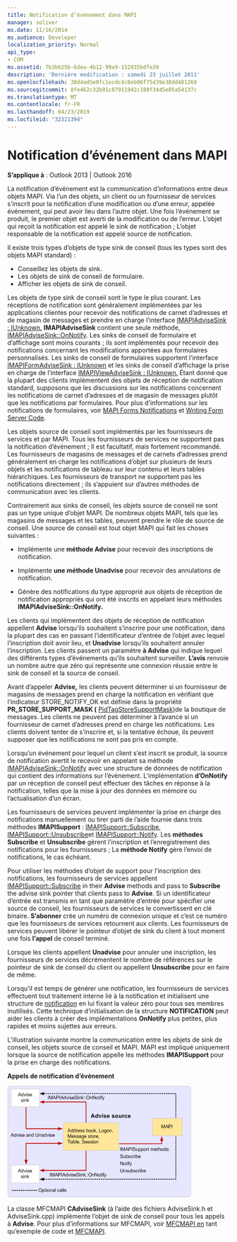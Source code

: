 ```yaml
---
title: Notification d’événement dans MAPI
manager: soliver
ms.date: 11/16/2014
ms.audience: Developer
localization_priority: Normal
api_type:
- COM
ms.assetid: 7b3b625b-6dea-4b12-99a9-152935bdfe39
description: 'Derniére modification : samedi 23 juillet 2011'
ms.openlocfilehash: 30d4ad5e0fc1ecdc4c8eb06f75d39e38dd481269
ms.sourcegitcommit: 8fe462c32b91c87911942c188f3445e85a54137c
ms.translationtype: MT
ms.contentlocale: fr-FR
ms.lasthandoff: 04/23/2019
ms.locfileid: "32321394"
---
```

# <a name="event-notification-in-mapi"></a>Notification d’événement dans MAPI

**S’applique à** : Outlook 2013 | Outlook 2016 
  
La notification d’événement est la communication d’informations entre deux objets MAPI. Via l’un des objets, un client ou un fournisseur de services s’inscrit pour la notification d’une modification ou d’une erreur, appelée événement, qui peut avoir lieu dans l’autre objet. Une fois l’événement se produit, le premier objet est averti de la modification ou de l’erreur. L’objet qui reçoit la notification est appelé le sink de notification ; L’objet responsable de la notification est appelé source de notification.
  
Il existe trois types d’objets de type sink de conseil (tous les types sont des objets MAPI standard) :
  
- Conseillez les objets de sink.   
- Les objets de sink de conseil de formulaire.  
- Afficher les objets de sink de conseil.
    
Les objets de type sink de conseil sont le type le plus courant. Les réceptions de notification sont généralement implémentées par les applications clientes pour recevoir des notifications de carnet d’adresses et de magasin de messages et prendre en charge l’interface [IMAPIAdviseSink : IUnknown.](imapiadvisesinkiunknown.md) **IMAPIAdviseSink** contient une seule méthode, [IMAPIAdviseSink::OnNotify](imapiadvisesink-onnotify.md). Les sinks de conseil de formulaire et d’affichage sont moins courants ; ils sont implémentés pour recevoir des notifications concernant les modifications apportées aux formulaires personnalisés. Les sinks de conseil de formulaires supportent l’interface [IMAPIFormAdviseSink : IUnknown](imapiformadvisesinkiunknown.md) et les sinks de conseil d’affichage la prise en charge de l’interface [IMAPIViewAdviseSink : IUnknown.](imapiviewadvisesinkiunknown.md) Étant donné que la plupart des clients implémentent des objets de réception de notification standard, supposons que les discussions sur les notifications concernent les notifications de carnet d’adresses et de magasin de messages plutôt que les notifications par formulaires. Pour plus d’informations sur les notifications de formulaires, voir [MAPI Forms Notifications](mapi-forms-notifications.md) et [Writing Form Server Code](writing-form-server-code.md).
  
Les objets source de conseil sont implémentés par les fournisseurs de services et par MAPI. Tous les fournisseurs de services ne supportent pas la notification d’événement ; Il est facultatif, mais fortement recommandé. Les fournisseurs de magasins de messages et de carnets d’adresses prend généralement en charge les notifications d’objet sur plusieurs de leurs objets et les notifications de tableau sur leur contenu et leurs tables hiérarchiques. Les fournisseurs de transport ne supportent pas les notifications directement ; ils s’appuient sur d’autres méthodes de communication avec les clients.
  
Contrairement aux sinks de conseil, les objets source de conseil ne sont pas un type unique d’objet MAPI. De nombreux objets MAPI, tels que les magasins de messages et les tables, peuvent prendre le rôle de source de conseil. Une source de conseil est tout objet MAPI qui fait les choses suivantes :
  
- Implémente une **méthode Advise** pour recevoir des inscriptions de notification. 
    
- Implémente **une méthode Unadvise** pour recevoir des annulations de notification. 
    
- Génère des notifications du type approprié aux objets de réception de notification appropriés qui ont été inscrits en appelant leurs méthodes **IMAPIAdviseSink::OnNotify.** 
    
Les clients qui implémentent des objets de réception de notification appellent **Advise** lorsqu’ils souhaitent s’inscrire pour une notification, dans la plupart des cas en passant l’identificateur d’entrée de l’objet avec lequel l’inscription doit avoir lieu, et **Unadvise** lorsqu’ils souhaitent annuler l’inscription. Les clients passent un paramètre **à Advise** qui indique lequel des différents types d’événements qu’ils souhaitent surveiller. **L’avis** renvoie un nombre autre que zéro qui représente une connexion réussie entre le sink de conseil et la source de conseil. 
  
Avant d’appeler **Advise,** les clients peuvent déterminer si un fournisseur de magasins de messages prend en charge la notification en vérifiant que l’indicateur STORE_NOTIFY_OK est définie dans la propriété **PR_STORE_SUPPORT_MASK (** [PidTagStoreSupportMask)](pidtagstoresupportmask-canonical-property.md)de la boutique de messages. Les clients ne peuvent pas déterminer à l’avance si un fournisseur de carnet d’adresses prend en charge les notifications. Les clients doivent tenter de s’inscrire et, si la tentative échoue, ils peuvent supposer que les notifications ne sont pas pris en compte.
  
Lorsqu’un événement pour lequel un client s’est inscrit se produit, la source de notification avertit le recevoir en appelant sa méthode [IMAPIAdviseSink::OnNotify](imapiadvisesink-onnotify.md) avec une structure de données de notification qui contient des informations sur l’événement. L’implémentation **d’OnNotify** par un réception de conseil peut effectuer des tâches en réponse à la notification, telles que la mise à jour des données en mémoire ou l’actualisation d’un écran. 
  
Les fournisseurs de services peuvent implémenter la prise en charge des notifications manuellement ou tirer parti de l’aide fournie dans trois méthodes **IMAPISupport** : [IMAPISupport::Subscribe](imapisupport-subscribe.md), [IMAPISupport::Unsubscribe](imapisupport-unsubscribe.md)et [IMAPISupport::Notify](imapisupport-notify.md). Les **méthodes Subscribe** et **Unsubscribe** gèrent l’inscription et l’enregistrement des notifications pour les fournisseurs ; La **méthode Notify** gère l’envoi de notifications, le cas échéant. 
  
Pour utiliser les méthodes d’objet de support pour l’inscription des notifications, les fournisseurs de services appellent [IMAPISupport::Subscribe](imapisupport-subscribe.md) in their **Advise** methods and pass to **Subscribe** the advise sink pointer that clients pass to **Advise**. Si un identificateur d’entrée est transmis en tant que paramètre d’entrée pour spécifier une source de conseil, les fournisseurs de services le convertissent en clé binaire. **S’abonner** crée un numéro de connexion unique et c’est ce numéro que les fournisseurs de services retournent aux clients. Les fournisseurs de services peuvent libérer le pointeur d’objet de sink du client à tout moment une fois **l’appel** de conseil terminé. 
  
Lorsque les clients appellent **Unadvise** pour annuler une inscription, les fournisseurs de services décrémentent le nombre de références sur le pointeur de sink de conseil du client ou appellent **Unsubscribe** pour en faire de même. 
  
Lorsqu’il est temps de générer une notification, les fournisseurs de services effectuent tout traitement interne lié à la notification et initialisent une structure de [notification](notification.md) en lui fixant la valeur zéro pour tous ses membres inutilisés. Cette technique d’initialisation de la structure **NOTIFICATION** peut aider les clients à créer des implémentations **OnNotify** plus petites, plus rapides et moins sujettes aux erreurs. 
  
L’illustration suivante montre la communication entre les objets de sink de conseil, les objets source de conseil et MAPI. MAPI est impliqué uniquement lorsque la source de notification appelle les méthodes **IMAPISupport** pour la prise en charge des notifications. 
  
**Appels de notification d’événement**
  
![Appels de notification d’événements appels](media/amapi_51.gif "de notification d’événement")
  
La classe MFCMAPI **CAdviseSink** (à l’aide des fichiers AdviseSink.h et AdviseSink.cpp) implémente l’objet de sink de conseil pour tous les appels à **Advise**. Pour plus d’informations sur MFCMAPI, voir [MFCMAPI en](mfcmapi-as-a-code-sample.md) tant qu’exemple de code et [MFCMAPI](https://go.microsoft.com/fwlink/?LinkId=124154).
  

